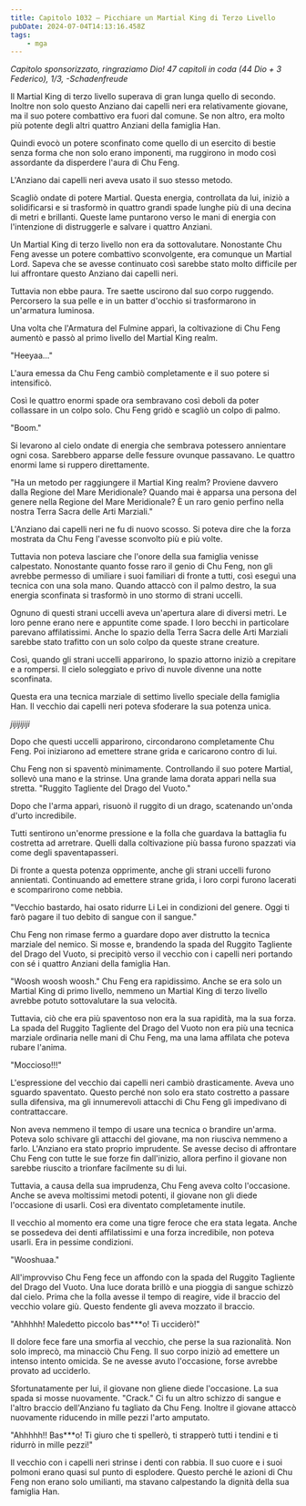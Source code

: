 ```yaml
---
title: Capitolo 1032 – Picchiare un Martial King di Terzo Livello
pubDate: 2024-07-04T14:13:16.458Z
tags:
    - mga
---
```



<em>Capitolo sponsorizzato, ringraziamo Dio!
47 capitoli in coda (44 Dio + 3 Federico), 1/3,
-Schadenfreude</em>


Il Martial King di terzo livello superava di gran lunga quello di secondo. Inoltre non solo questo Anziano dai capelli neri era relativamente giovane, ma il suo potere combattivo era fuori dal comune. Se non altro, era molto più potente degli altri quattro Anziani della famiglia Han.


Quindi evocò un potere sconfinato come quello di un esercito di bestie senza forma che non solo erano imponenti, ma ruggirono in modo così assordante da disperdere l'aura di Chu Feng.


L'Anziano dai capelli neri aveva usato il suo stesso metodo.


Scagliò ondate di potere Martial. Questa energia, controllata da lui, iniziò a solidificarsi e si trasformò in quattro grandi spade lunghe più di una decina di metri e brillanti. Queste lame puntarono verso le mani di energia con l'intenzione di distruggerle e salvare i quattro Anziani.


Un Martial King di terzo livello non era da sottovalutare. Nonostante Chu Feng avesse un potere combattivo sconvolgente, era comunque un Martial Lord. Sapeva che se avesse continuato così sarebbe stato molto difficile per lui affrontare questo Anziano dai capelli neri.


Tuttavia non ebbe paura. Tre saette uscirono dal suo corpo ruggendo. Percorsero la sua pelle e in un batter d'occhio si trasformarono in un'armatura luminosa.


Una volta che l'Armatura del Fulmine apparì, la coltivazione di Chu Feng aumentò e passò al primo livello del Martial King realm.


"Heeyaa..."


L'aura emessa da Chu Feng cambiò completamente e il suo potere si intensificò.


Così le quattro enormi spade ora sembravano così deboli da poter collassare in un colpo solo. Chu Feng gridò e scagliò un colpo di palmo.


"Boom."


Si levarono al cielo ondate di energia che sembrava potessero annientare ogni cosa. Sarebbero apparse delle fessure ovunque passavano. Le quattro enormi lame si ruppero direttamente.


"Ha un metodo per raggiungere il Martial King realm? Proviene davvero dalla Regione del Mare Meridionale? Quando mai è apparsa una persona del genere nella Regione del Mare Meridionale? È un raro genio perfino nella nostra Terra Sacra delle Arti Marziali."


L'Anziano dai capelli neri ne fu di nuovo scosso. Si poteva dire che la forza mostrata da Chu Feng l'avesse sconvolto più e più volte.


Tuttavia non poteva lasciare che l'onore della sua famiglia venisse calpestato. Nonostante quanto fosse raro il genio di Chu Feng, non gli avrebbe permesso di umiliare i suoi familiari di fronte a tutti, così eseguì una tecnica con una sola mano. Quando attaccò con il palmo destro, la sua energia sconfinata si trasformò in uno stormo di strani uccelli.


Ognuno di questi strani uccelli aveva un'apertura alare di diversi metri. Le loro penne erano nere e appuntite come spade. I loro becchi in particolare parevano affilatissimi. Anche lo spazio della Terra Sacra delle Arti Marziali sarebbe stato trafitto con un solo colpo da queste strane creature.


Così, quando gli strani uccelli apparirono, lo spazio attorno iniziò a crepitare e a rompersi. Il cielo soleggiato e privo di nuvole divenne una notte sconfinata.


Questa era una tecnica marziale di settimo livello speciale della famiglia Han. Il vecchio dai capelli neri poteva sfoderare la sua potenza unica.


*jijijijiji*


Dopo che questi uccelli apparirono, circondarono completamente Chu Feng. Poi iniziarono ad emettere strane grida e caricarono contro di lui.


Chu Feng non si spaventò minimamente. Controllando il suo potere Martial, sollevò una mano e la strinse. Una grande lama dorata apparì nella sua stretta. "Ruggito Tagliente del Drago del Vuoto."


Dopo che l'arma apparì, risuonò il ruggito di un drago, scatenando un'onda d'urto incredibile.


Tutti sentirono un'enorme pressione e la folla che guardava la battaglia fu costretta ad arretrare. Quelli dalla coltivazione più bassa furono spazzati via come degli spaventapasseri.


Di fronte a questa potenza opprimente, anche gli strani uccelli furono annientati. Continuando ad emettere strane grida, i loro corpi furono lacerati e scomparirono come nebbia.


"Vecchio bastardo, hai osato ridurre Li Lei in condizioni del genere. Oggi ti farò pagare il tuo debito di sangue con il sangue."


Chu Feng non rimase fermo a guardare dopo aver distrutto la tecnica marziale del nemico. Si mosse e, brandendo la spada del Ruggito Tagliente del Drago del Vuoto, si precipitò verso il vecchio con i capelli neri portando con sé i quattro Anziani della famiglia Han.


"Woosh woosh woosh." Chu Feng era rapidissimo. Anche se era solo un Martial King di primo livello, nemmeno un Martial King di terzo livello avrebbe potuto sottovalutare la sua velocità.


Tuttavia, ciò che era più spaventoso non era la sua rapidità, ma la sua forza. La spada del Ruggito Tagliente del Drago del Vuoto non era più una tecnica marziale ordinaria nelle mani di Chu Feng, ma una lama affilata che poteva rubare l'anima.


"Moccioso!!!"


L'espressione del vecchio dai capelli neri cambiò drasticamente. Aveva uno sguardo spaventato. Questo perché non solo era stato costretto a passare sulla difensiva, ma gli innumerevoli attacchi di Chu Feng gli impedivano di contrattaccare.


Non aveva nemmeno il tempo di usare una tecnica o brandire un'arma. Poteva solo schivare gli attacchi del giovane, ma non riusciva nemmeno a farlo.
L'Anziano era stato proprio imprudente. Se avesse deciso di affrontare Chu Feng con tutte le sue forze fin dall'inizio, allora perfino il giovane non sarebbe riuscito a trionfare facilmente su di lui.


Tuttavia, a causa della sua imprudenza, Chu Feng aveva colto l'occasione. Anche se aveva moltissimi metodi potenti, il giovane non gli diede l'occasione di usarli. Così era diventato completamente inutile.


Il vecchio al momento era come una tigre feroce che era stata legata. Anche se possedeva dei denti affilatissimi e una forza incredibile, non poteva usarli. Era in pessime condizioni.


"Wooshuaa."


All'improvviso Chu Feng fece un affondo con la spada del Ruggito Tagliente del Drago del Vuoto. Una luce dorata brillò e una pioggia di sangue schizzò dal cielo. Prima che la folla avesse il tempo di reagire, vide il braccio del vecchio volare giù. Questo fendente gli aveva mozzato il braccio.


"Ahhhhh! Maledetto piccolo bas***o! Ti ucciderò!"


Il dolore fece fare una smorfia al vecchio, che perse la sua razionalità. Non solo imprecò, ma minacciò Chu Feng. Il suo corpo iniziò ad emettere un intenso intento omicida. Se ne avesse avuto l'occasione, forse avrebbe provato ad ucciderlo.


Sfortunatamente per lui, il giovane non gliene diede l'occasione. La sua spada si mosse nuovamente. "Crack." Ci fu un altro schizzo di sangue e l'altro braccio dell'Anziano fu tagliato da Chu Feng. Inoltre il giovane attaccò nuovamente riducendo in mille pezzi l'arto amputato.


"Ahhhhh!! Bas***o! Ti giuro che ti spellerò, ti strapperò tutti i tendini e ti ridurrò in mille pezzi!"


Il vecchio con i capelli neri strinse i denti con rabbia. Il suo cuore e i suoi polmoni erano quasi sul punto di esplodere. Questo perché le azioni di Chu Feng non erano solo umilianti, ma stavano calpestando la dignità della sua famiglia Han.
                                


                                



